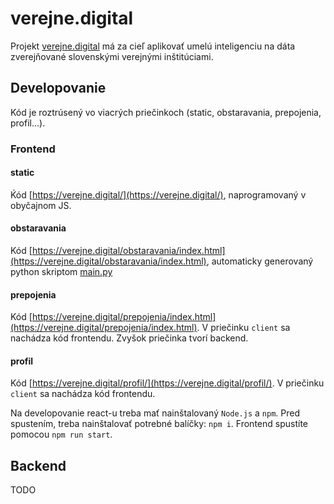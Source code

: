 # verejne.digital
Projekt [verejne.digital](https://verejne.digital?about) má za cieľ aplikovať umelú inteligenciu na dáta zverejňované slovenskými verejnými inštitúciami.

## Developovanie
Kód je roztrúsený vo viacrých priečinkoch (static, obstaravania, prepojenia, profil...). 

### Frontend

#### static
Ḱód [https://verejne.digital/](https://verejne.digital/), naprogramovaný v obyčajnom JS.

#### obstaravania
Kód [https://verejne.digital/obstaravania/index.html](https://verejne.digital/obstaravania/index.html), automaticky generovaný python skriptom [main.py](https://github.com/verejnedigital/verejne.digital/blob/master/obstaravania/main.py)

#### prepojenia
Kód [https://verejne.digital/prepojenia/index.html](https://verejne.digital/prepojenia/index.html).
V priečinku `client` sa nachádza kód frontendu. Zvyšok priečinka tvorí backend.

#### profil
Kód [https://verejne.digital/profil/](https://verejne.digital/profil/).
V priečinku `client` sa nachádza kód frontendu.

Na developovanie react-u treba mať nainštalovaný `Node.js` a `npm`. Pred spustením, treba nainštalovať potrebné balíčky: `npm i`. Frontend spustíte pomocou `npm run start`.

## Backend
TODO 
